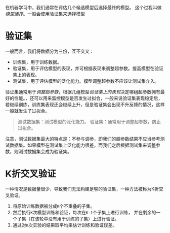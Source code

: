 在机器学习中，我们通常在评估几个候选模型后选择最终的模型。 这个过程叫做*模型选择*。一般会使用验证集来选择模型
# 验证集
一般而言，我们将数据分为三份，互不交叉：
- 训练集，用于训练数据。
- 验证集，用于评估模型的表现，并可根据表现来调整超参数。提高模型在验证集上的表现。
- 测试集，用于评估模型的泛化能力。模型调整超参数不应该让测试集介入。

验证集通常用于*调整超参数*，根据几组模型*验证集上的表现*决定哪组超参数拥有最好的性能。，还可以用来监控模型是否发生过拟合，一般来说验证集表现稳定后，若继续训练，训练集表现还会继续上升，但是验证集会出现不升反降的情况，这样一般就发生了过拟合。

> 测试数据集：测试模型的泛化能力。
> 验证集：通常用于调整超参数，防止过拟合。

注意，测试数据集最大的特点是：不参与调参，即我们的超参数结果不应当参考测试数据集。如果模型在测试集上泛化能力很差，而我们之后根据测试集来调整参数，则测试数据集会成为验证集。

# K折交叉验证
一种情况是数据量很少，导致我们无法构建足够的验证集，一种方法被称为K折交叉验证。
1. 将原始训练数据被分成`K`个不重叠的子集。 
2. 然后执行`K`次模型训练和验证，每次在`K-1`个子集上进行训练， 并在剩余的一个子集（在该轮中没有用于训练的子集）上进行验证。
3. 通过对`K`次实验的结果取平均来估计训练和验证误差。